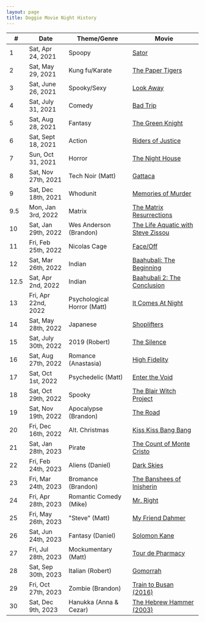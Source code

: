 ```yaml
---
layout: page
title: Doggie Movie Night History
---
```

| #    | Date                 | Theme/Genre                 | Movie                              |
|------|----------------------|-----------------------------|------------------------------------|
| 1    | Sat, Apr 24, 2021    | Spoopy                      | [Sator](https://www.imdb.com/title/tt10556320) |
| 2    | Sat, May 29, 2021    | Kung fu/Karate              | [The Paper Tigers](https://www.imdb.com/title/tt6060444) |
| 3    | Sat, June 26, 2021   | Spooky/Sexy                 | [Look Away](https://www.imdb.com/title/tt5834760) |
| 4    | Sat, July 31, 2021   | Comedy                      | [Bad Trip](https://www.imdb.com/title/tt9684220) |
| 5    | Sat, Aug 28, 2021    | Fantasy                     | [The Green Knight](https://www.imdb.com/title/tt9243804) |
| 6    | Sat, Sept 18, 2021   | Action                      | [Riders of Justice](https://www.imdb.com/title/tt11655202) |
| 7    | Sun, Oct 31, 2021    | Horror                      | [The Night House](https://www.imdb.com/title/tt9731534) |
| 8    | Sat, Nov 27th, 2021  | Tech Noir (Matt)            | [Gattaca](https://www.imdb.com/title/tt0119177) |
| 9    | Sat, Dec 18th, 2021  | Whodunit                    | [Memories of Murder](https://www.imdb.com/title/tt0353969) |
| 9.5  | Mon, Jan 3rd, 2022   | Matrix                      | [The Matrix Resurrections](https://www.imdb.com/title/tt10838180) |
| 10   | Sat, Jan 29th, 2022  | Wes Anderson (Brandon)      | [The Life Aquatic with Steve Zissou](https://www.imdb.com/title/tt0362270) |
| 11   | Fri, Feb 25th, 2022  | Nicolas Cage                | [Face/Off](https://www.imdb.com/title/tt0119094) |
| 12   | Sat, Mar 26th, 2022  | Indian                      | [Baahubali: The Beginning](https://www.imdb.com/title/tt2631186) |
| 12.5 | Sat, Apr 2nd, 2022   | Indian                      | [Baahubali 2: The Conclusion](https://www.imdb.com/title/tt4849438) |
| 13   | Fri, Apr 22nd, 2022  | Psychological Horror (Matt) | [It Comes At Night](https://www.imdb.com/title/tt4695012) |
| 14   | Sat, May 28th, 2022  | Japanese                    | [Shoplifters](https://www.imdb.com/title/tt8075192) |
| 15   | Sat, July 30th, 2022 | 2019 (Robert)               | [The Silence](https://www.imdb.com/title/tt7315484) |
| 16   | Sat, Aug 27th, 2022  | Romance (Anastasia)         | [High Fidelity](https://www.imdb.com/title/tt0146882) |
| 17   | Sat, Oct 1st, 2022   | Psychedelic (Matt)          | [Enter the Void](https://www.imdb.com/title/tt1191111) |
| 18   | Sat, Oct 29th, 2022  | Spooky                      | [The Blair Witch Project](https://www.imdb.com/title/tt0185937) |
| 19   | Sat, Nov 19th, 2022  | Apocalypse (Brandon)        | [The Road](https://www.imdb.com/title/tt0898367) |
| 20   | Fri, Dec 16th, 2022  | Alt. Christmas              | [Kiss Kiss Bang Bang](https://www.imdb.com/title/tt0373469) |
| 21   | Sat, Jan 28th, 2023  | Pirate                      | [The Count of Monte Cristo](https://www.imdb.com/title/tt0245844) |
| 22   | Fri, Feb 24th, 2023  | Aliens (Daniel)             | [Dark Skies](https://www.imdb.com/title/tt2387433) |
| 23   | Fri, Mar 24th, 2023  | Bromance (Brandon)          | [The Banshees of Inisherin](https://www.imdb.com/title/tt11813216) |
| 24   | Fri, Apr 28th, 2023  | Romantic Comedy (Mike)      | [Mr. Right](https://www.imdb.com/title/tt2091935) |
| 25   | Fri, May 26th, 2023  | "Steve" (Matt)              | [My Friend Dahmer](https://www.imdb.com/title/tt2291540) |
| 26   | Sat, Jun 24th, 2023  | Fantasy (Daniel)            | [Solomon Kane](https://imdb.com/title/tt0970452) |
| 27   | Fri, Jul 28th, 2023  | Mockumentary (Matt)         | [Tour de Pharmacy](https://www.imdb.com/title/tt5886510/) |
| 28   | Sat, Sep 30th, 2023  | Italian (Robert)            | [Gomorrah](https://www.imdb.com/title/tt0929425/) |
| 29   | Fri, Oct 27th, 2023  | Zombie (Brandon)            | [Train to Busan (2016)](https://www.imdb.com/title/tt5700672/) |
| 30   | Sat, Dec 9th, 2023   | Hanukka (Anna & Cezar)      | [The Hebrew Hammer (2003)](https://www.themoviedb.org/movie/19187-the-hebrew-hammer) |
